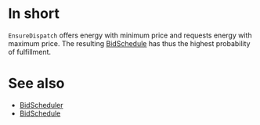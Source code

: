 # In short

`EnsureDispatch` offers energy with minimum price and requests energy with maximum price.
The resulting [BidSchedule](./BidSchedule) has thus the highest probability of fulfillment.

# See also

* [BidScheduler](./BidScheduler)
* [BidSchedule](./BidSchedule)